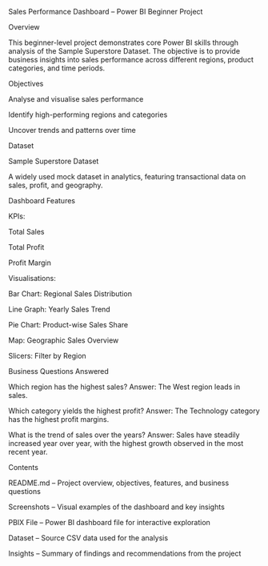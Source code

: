 Sales Performance Dashboard – Power BI Beginner Project

Overview

This beginner-level project demonstrates core Power BI skills through analysis of the Sample Superstore Dataset. The objective is to provide business insights into sales performance across different regions, product categories, and time periods.

Objectives

Analyse and visualise sales performance

Identify high-performing regions and categories

Uncover trends and patterns over time

Dataset

Sample Superstore Dataset

A widely used mock dataset in analytics, featuring transactional data on sales, profit, and geography.

Dashboard Features

KPIs:

Total Sales

Total Profit

Profit Margin

Visualisations:

Bar Chart: Regional Sales Distribution

Line Graph: Yearly Sales Trend

Pie Chart: Product-wise Sales Share

Map: Geographic Sales Overview

Slicers: Filter by Region

Business Questions Answered

Which region has the highest sales?
Answer: The West region leads in sales.

Which category yields the highest profit?
Answer: The Technology category has the highest profit margins.

What is the trend of sales over the years?
Answer: Sales have steadily increased year over year, with the highest growth observed in the most recent year.

Contents

README.md – Project overview, objectives, features, and business questions

Screenshots – Visual examples of the dashboard and key insights

PBIX File – Power BI dashboard file for interactive exploration

Dataset – Source CSV data used for the analysis

Insights – Summary of findings and recommendations from the project

